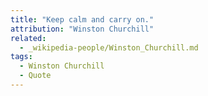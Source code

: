 ```yaml
---
title: "Keep calm and carry on."
attribution: "Winston Churchill"
related:
  - _wikipedia-people/Winston_Churchill.md
tags:
  - Winston Churchill
  - Quote
---
```

